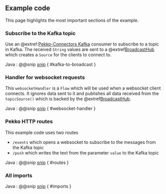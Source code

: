 ## Example code

This page highlights the most important sections of the example.

### Subscribe to the Kafka topic

Use an @extref:[Pekko-Connectors Kafka](pekko-connectors-kafka:) consumer to subscribe to a topic in Kafka. The received `String` values are sent to a @extref[BroadcastHub](pekko:stream/stream-dynamic.html#using-the-broadcasthub) which creates a `Source` for the clients to connect to.

Java
: @@snip [snip](/src/main/java/samples/javadsl/Main.java) { #kafka-to-broadcast }

### Handler for websocket requests

This `websocketHandler` is a `Flow` which will be used when a websocket client connects. It ignores data sent to it and publishes all data received from the `topicSource()` which is backed by the @extref[BroadcastHub](pekko:stream/stream-dynamic.html#using-the-broadcasthub).

Java
: @@snip [snip](/src/main/java/samples/javadsl/Main.java) { #websocket-handler }

### Pekko HTTP routes

This example code uses two routes
* `/events` which opens a websocket to subscribe to the messages from the Kafka topic
* `/push` which writes the text from the parameter `value` to the Kafka topic

Java
: @@snip [snip](/src/main/java/samples/javadsl/Main.java) { #routes }

### All imports

Java
: @@snip [snip](/src/main/java/samples/javadsl/Main.java) { #imports }

